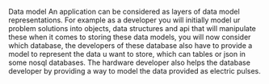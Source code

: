 Data model
An application can be considered as layers of data model representations.
For example as a developer you will initially model ur problem solutions into objects, data structures and api that will manipulate these
when it comes to storing these data models, you will now consider which database, the developers of these database also 
have to provide a model to represent the data u want to store, which can tables or json in some nosql databases.
The hardware developer also helps the database developer by providing a way to model the data provided as electric pulses. 


